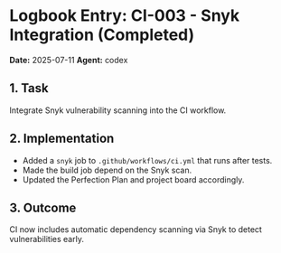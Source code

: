 # Logbook Entry: CI-003 - Snyk Integration (Completed)

**Date:** 2025-07-11
**Agent:** codex

## 1. Task

Integrate Snyk vulnerability scanning into the CI workflow.

## 2. Implementation

- Added a `snyk` job to `.github/workflows/ci.yml` that runs after tests.
- Made the build job depend on the Snyk scan.
- Updated the Perfection Plan and project board accordingly.

## 3. Outcome

CI now includes automatic dependency scanning via Snyk to detect vulnerabilities early.
